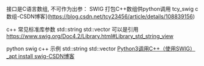 
接口是C语言数组, 不可作为出参：
SWIG 打包C++数组供python调用 tcy\_swig c 数组-CSDN博客](https://blog.csdn.net/tcy23456/article/details/108839156)

c++ 常见标准库参数   std::string std::vector  可以是引用
https://www.swig.org/Doc4.2/Library.html#Library_std_string_view

python swig c++ 示例  std::string std::vector
[Python3调用C++（使用SWIG）\_apt install swig-CSDN博客](https://blog.csdn.net/whahu1989/article/details/95874756)